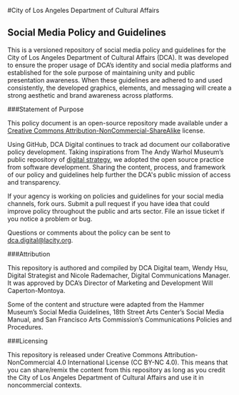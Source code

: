 #City of Los Angeles Department of Cultural Affairs
## Social Media Policy and Guidelines

This is a versioned repository of social media policy and guidelines for the City of Los Angeles Department of Cultural Affairs (DCA). It was developed to ensure the proper usage of DCA’s identity and social media platforms and established for the sole purpose of maintaining unity and public presentation awareness. When these guidelines are adhered to and used consistently, the developed graphics, elements, and messaging will create a strong aesthetic and brand awareness across platforms.

###Statement of Purpose

This policy document is an open-source repository made available under a [Creative Commons Attribution-NonCommercial-ShareAlike](https://creativecommons.org/licenses/by-nc-sa/4.0/) license. 

Using GitHub, DCA Digital continues to track ad document our collaborative policy development. Taking inspirations from The Andy Warhol Museum’s public repository of [digital strategy](https://github.com/thewarholmuseum/digital-strategy/), we adopted the open source practice from software development. Sharing the content, process, and framework of our policy and guidelines help further the DCA's public mission of access and transparency. 

If your agency is working on policies and guidelines for your social media channels, fork ours. Submit a pull request if you have idea that could improve policy throughout the public and arts sector. File an issue ticket if you notice a problem or bug. 

Questions or comments about the policy can be sent to dca.digital@lacity.org.

###Attribution

This repository is authored and compiled by DCA Digital team, Wendy Hsu, Digital Strategist and Nicole Rademacher, Digital Communications Manager. It was approved by DCA’s Director of Marketing and Development Will Caperton-Montoya.

Some of the content and structure were adapted from the Hammer Museum’s Social Media Guidelines, 18th Street Arts Center’s Social Media Manual, and San Francisco Arts Commission’s Communications Policies and Procedures. 

###Licensing

This repository is released under Creative Commons Attribution-NonCommercial 4.0 International License (CC BY-NC 4.0). This means that you can share/remix the content from this repository as long as you credit the City of Los Angeles Department of Cultural Affairs and use it in noncommercial contexts.
